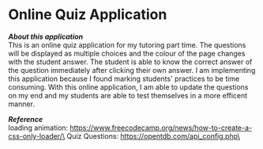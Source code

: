 # Online Quiz Application

***About this application*** \
This is an online quiz application for my tutoring part time. The questions will be displayed as multiple choices and the colour of the page changes with the student answer. The student is able to know the correct answer of the question immediately after clicking their own answer. I am implementing this application because I found marking students' practices to be time consuming. With this online application, I am able to update the questions on my end and  my students are able to test themselves in a more efficent manner.

***Reference*** \
loading animation: https://www.freecodecamp.org/news/how-to-create-a-css-only-loader/\
Quiz Questions: https://opentdb.com/api_config.php\



